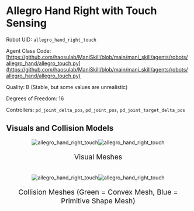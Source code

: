 <!-- THIS IS ALL GENERATED DOCUMENTATION via generate_robot_docs.py. DO NOT MODIFY THIS FILE DIRECTLY. -->

# Allegro Hand Right with Touch Sensing

Robot UID: `allegro_hand_right_touch`

Agent Class Code: [https://github.com/haosulab/ManiSkill/blob/main/mani_skill/agents/robots/allegro_hand/allegro_touch.py](https://github.com/haosulab/ManiSkill/blob/main/mani_skill/agents/robots/allegro_hand/allegro_touch.py)

Quality: B (Stable, but some values are unrealistic)

Degrees of Freedom: 16

Controllers: `pd_joint_delta_pos`, `pd_joint_pos`, `pd_joint_target_delta_pos`

## Visuals and Collision Models

<div>
    <div style="max-width: 100%; display: flex; justify-content: center;">
        <img src="../_static/robot_images/allegro_hand_right_touch/front_visual.png" style='min-width:min(50%, 100px);max-width:50%;height:auto' alt="allegro_hand_right_touch">
        <img src="../_static/robot_images/allegro_hand_right_touch/side_visual.png" style='min-width:min(50%, 100px);max-width:50%;height:auto' alt="allegro_hand_right_touch">
    </div>
    <p style="text-align: center; font-size: 1.2rem;">Visual Meshes</p>
    <br/>
    <div style="max-width: 100%; display: flex; justify-content: center;">
        <img src="../_static/robot_images/allegro_hand_right_touch/front_collision.png" style='min-width:min(50%, 100px);max-width:50%;height:auto' alt="allegro_hand_right_touch">
        <img src="../_static/robot_images/allegro_hand_right_touch/side_collision.png" style='min-width:min(50%, 100px);max-width:50%;height:auto' alt="allegro_hand_right_touch">
    </div>
    <p style="text-align: center; font-size: 1.2rem;">Collision Meshes (Green = Convex Mesh, Blue = Primitive Shape Mesh)</p>
</div>
